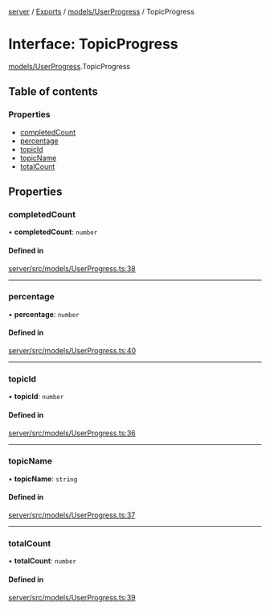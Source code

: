 [server](../README.md) / [Exports](../modules.md) / [models/UserProgress](../modules/models_UserProgress.md) / TopicProgress

# Interface: TopicProgress

[models/UserProgress](../modules/models_UserProgress.md).TopicProgress

## Table of contents

### Properties

- [completedCount](models_UserProgress.TopicProgress.md#completedcount)
- [percentage](models_UserProgress.TopicProgress.md#percentage)
- [topicId](models_UserProgress.TopicProgress.md#topicid)
- [topicName](models_UserProgress.TopicProgress.md#topicname)
- [totalCount](models_UserProgress.TopicProgress.md#totalcount)

## Properties

### completedCount

• **completedCount**: `number`

#### Defined in

[server/src/models/UserProgress.ts:38](https://github.com/niklas-joh/french-learning-platform/blob/df287cd90d2fc20ebbe1da4bb7d2c97b195a5de7/server/src/models/UserProgress.ts#L38)

___

### percentage

• **percentage**: `number`

#### Defined in

[server/src/models/UserProgress.ts:40](https://github.com/niklas-joh/french-learning-platform/blob/df287cd90d2fc20ebbe1da4bb7d2c97b195a5de7/server/src/models/UserProgress.ts#L40)

___

### topicId

• **topicId**: `number`

#### Defined in

[server/src/models/UserProgress.ts:36](https://github.com/niklas-joh/french-learning-platform/blob/df287cd90d2fc20ebbe1da4bb7d2c97b195a5de7/server/src/models/UserProgress.ts#L36)

___

### topicName

• **topicName**: `string`

#### Defined in

[server/src/models/UserProgress.ts:37](https://github.com/niklas-joh/french-learning-platform/blob/df287cd90d2fc20ebbe1da4bb7d2c97b195a5de7/server/src/models/UserProgress.ts#L37)

___

### totalCount

• **totalCount**: `number`

#### Defined in

[server/src/models/UserProgress.ts:39](https://github.com/niklas-joh/french-learning-platform/blob/df287cd90d2fc20ebbe1da4bb7d2c97b195a5de7/server/src/models/UserProgress.ts#L39)
